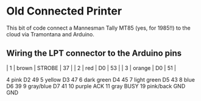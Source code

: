 # Old Connected Printer

This bit of code connect a Mannesman Tally MT85 (yes, for 1985!!) to the cloud via Tramontana  and Arduino.

## Wiring the LPT connector to the Arduino pins

| 1 | brown | STROBE | 37 |
| 2 | red | D0 | 53 |
| 3 | orange  | D0 | 51 |


4	pink		D2			49
5	yellow		D3			47
6	dark green	D4			45
7	light green	D5			43
8	blue		D6			39
9	gray/blue	D7			41
10	purple		ACK
11	gray		BUSY
19	pink/back	GND			GND
